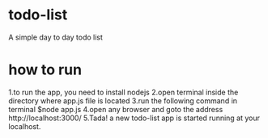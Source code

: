 # todo-list
A simple day to day todo list
# how to run
1.to run the app, you need to install nodejs
2.open terminal inside the directory where app.js file is located
3.run the following command in terminal
  $node app.js
4.open any browser and goto the address http://localhost:3000/
5.Tada! a new todo-list app is started running at your localhost.
